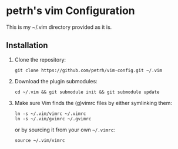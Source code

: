 # petrh's vim Configuration

This is my ~/.vim directory provided as it is.

## Installation

1.  Clone the repository:

        git clone https://github.com/petrh/vim-config.git ~/.vim

2.  Download the plugin submodules:

        cd ~/.vim && git submodule init && git submodule update

3.  Make sure Vim finds the (g)vimrc files by either symlinking them:

        ln -s ~/.vim/vimrc ~/.vimrc
        ln -s ~/.vim/gvimrc ~/.gvimrc

    or by sourcing it from your own `~/.vimrc`:

        source ~/.vim/vimrc
